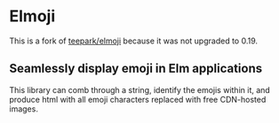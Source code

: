 # Elmoji

This is a fork of [teepark/elmoji](https://github.com/teepark/elmoji) because it was not upgraded to 0.19.

## Seamlessly display emoji in Elm applications

This library can comb through a string, identify the emojis within it, and
produce html with all emoji characters replaced with free CDN-hosted images.
